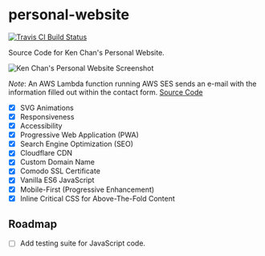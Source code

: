 # personal-website

<p>
  <a href="https://travis-ci.org/kenchandev/personal-website"><img src="https://travis-ci.org/kenchandev/personal-website.svg?branch=master" alt="Travis CI Build Status" /></a>
</p>

Source Code for Ken Chan's Personal Website.

<img src="https://www.dl.dropboxusercontent.com/s/lvxdchfaelnf1om/Screenshot%202020-01-06%2017.30.15.png" alt="Ken Chan's Personal Website Screenshot" />

_Note_: An AWS Lambda function running AWS SES sends an e-mail with the information filled out within the contact form. <a href="https://github.com/kenchandev/site-ses">Source Code</a>

- [x] SVG Animations
- [x] Responsiveness
- [x] Accessibility
- [x] Progressive Web Application (PWA)
- [x] Search Engine Optimization (SEO)
- [x] Cloudflare CDN
- [x] Custom Domain Name
- [x] Comodo SSL Certificate
- [x] Vanilla ES6 JavaScript
- [x] Mobile-First (Progressive Enhancement)
- [x] Inline Critical CSS for Above-The-Fold Content

## Roadmap

- [ ] Add testing suite for JavaScript code.

